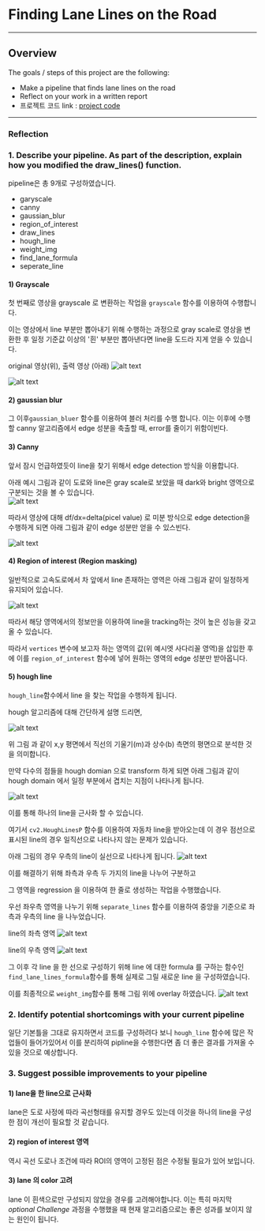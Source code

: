 # **Finding Lane Lines on the Road**

---

## Overview

The goals / steps of this project are the following:

* Make a pipeline that finds lane lines on the road
* Reflect on your work in a written report
* 프로젝트 코드 link : [project code](https://github.com/kdsian/CarND-P1-LaneLines)
---

[image1]: ./describe/2_grayscale_before.jpg "Gray-before"
[image2]: ./describe/1_grayscale_after.jpg "Gray-after"
[image3]: ./describe/4_canny.jpg "canny"
[image4]: ./describe/4_1canny_ex.png "canny_example"
[image5]: ./describe/3_ROI.png "ROI"
[image6]: ./describe/6_hough.PNG "6_hough"
[image6-1]: ./describe/6_1_hough.PNG "6_1_hough"
[image6-2]: ./describe/6_2_hough.PNG "6_2_hough"
[image6-3]: ./describe/6_3_hough.PNG "6_3_hough"
[image6-4]: ./describe/6_4_hough.PNG "6_4_hough"
[image6-5]: ./describe/6_5_hough.PNG "6_5_hough"



### Reflection

### 1. Describe your pipeline. As part of the description, explain how you modified the draw_lines() function.

pipeline은 총 9개로 구성하였습니다.

* garyscale
* canny
* gaussian_blur
* region_of_interest
* draw_lines
* hough_line
* weight_img
* find_lane_formula
* seperate_line

#### 1) Grayscale
첫 번째로 영상을 grayscale 로 변환하는 작업을 `grayscale` 함수를 이용하여 수행합니다.

이는 영상에서 line 부분만 뽑아내기 위해 수행하는 과정으로 gray scale로 영상을 변환한 후 일정 기준값 이상의 '흰' 부분만 뽑아낸다면 line을 도드라 지게 얻을 수 있습니다.

original 영상(위), 출력 영상 (아래)
![alt text][image1]
 
![alt text][image2]

#### 2) gaussian blur
그 이후`gaussian_bluer` 함수를 이용하여 블러 처리를 수행 합니다.
이는 이후에 수행할 canny 알고리즘에서 edge 성분을 축출할 때, error를 줄이기 위함이빈다.

#### 3) Canny
앞서 잠시 언급하였듯이 line을 찾기 위해서 edge detection 방식을 이용합니다.

아래 예시 그림과 같이 도로와 line은 gray scale로 보았을 때 dark와 bright 영역으로 구분되는 것을 볼 수 있습니다.  
![alt text][image4]

따라서 영상에 대해 df/dx=delta(picel value)
로 미분 방식으로 edge detection을 수행하게 되면 아래 그림과 같이 edge 성분만 얻을 수 있스빈다.

![alt text][image3]


#### 4) Region of interest (Region masking)

일반적으로 고속도로에서 차 앞에서 line 존재하는 영역은 아래 그림과 같이 일정하게 유지되어 있습니다.

![alt text][image5]

따라서 해당 영역에서의 정보만을 이용하여 line을 tracking하는 것이 높은 성능을 갖고올 수 있습니다.

따라서 `vertices` 변수에 보고자 하는 영역의 값(위 예시엣 사다리꼴 영역)을 삽입한 후에 이를 `region_of_interest` 함수에 넣어 원하는 영역의 edge 성분만 받아옵니다.

#### 5) hough line

`hough_line`함수에서 line 을 찾는 작업을 수행하게 됩니다.

hough 알고리즘에 대해 간단하게 설명 드리면,

![alt text][image6]

위 그림 과 같이 x,y 평면에서 직선의 기울기(m)과 상수(b) 측면의 평면으로 분석한 것을 의미합니다.

만약 다수의 점들을 hough domian 으로 transform 하게 되면 아래 그림과 같이 hough domain 에서 일정 부분에서 겹치는 지점이 나타나게 됩니다.

![alt text][image6-1]

이를 통해 하나의 line을 근사화 할 수 있습니다.

여기서 `cv2.HoughLinesP` 함수를 이용하여 자동차 line을 받아오는데 이 경우 점선으로 표시된 line의 경우 일직선으로 나타나지 않는 문제가 있습니다.

아래 그림의 경우 우측의 line이 실선으로 나타나게 됩니다.
![alt text][image6-2]


이를 해결하기 위해 좌측과 우측 두 가지의 line을 나누어 구분하고

그 영역을 regression 을 이용하여 한 줄로 생성하는 작업을 수행했습니다.

우선 좌우측 영역을 나누기 위해 `separate_lines` 함수를 이용하여 중앙을 기준으로 좌측과 우측의 line 을 나누었습니다.

line의 좌측 영역
![alt text][image6-3]

line의 우측 영역
![alt text][image6-4]

그 이후 각 line 을 한 선으로 구성하기 위해 line 에 대한 formula 를 구하는 함수인 `find_lane_lines_formula`함수를 통해 실제로 그릴 새로운 line 을 구성하였습니다.

이를 최종적으로 `weight_img`함수를 통해 그림 위에 overlay 하였습니다.
![alt text][image6-5]

### 2. Identify potential shortcomings with your current pipeline

일단 기본틀을 그대로 유지하면서 코드를 구성하려다 보니 `hough_line` 함수에 많은 작업들이 들어가있어서 이를 분리하여 pipline을 수행한다면 좀 더 좋은 결과를 가져올 수 있을 것으로 예상합니다.


### 3. Suggest possible improvements to your pipeline

#### 1) lane을 한 line으로 근사화 
lane은 도로 사정에 따라 곡선형태를 유지할 경우도 있는데 이것을 하나의 line을 구성한 점이 개선이 필요할 것 같습니다.

#### 2) region of interest 영역
역시 곡선 도로나 조건에 따라 ROI의 영역이 고정된 점은 수정될 필요가 있어 보입니다.

#### 3) lane 의 color 고려
lane 이 흰색으로만 구성되지 않았을 경우를 고려해야합니다.
이는 특히 마지막 *optional Challenge* 과정을 수행했을 때 현재 알고리즘으로는 좋은 성과를 보이지 않는 원인이 됩니다.